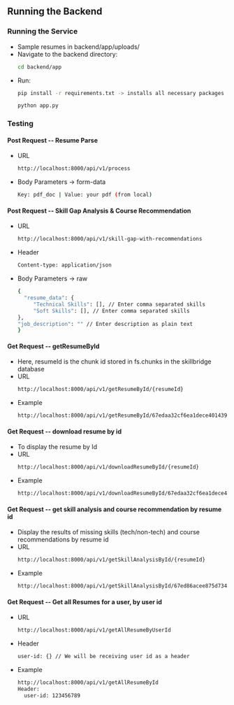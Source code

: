 ## Running the Backend

### Running the Service

- Sample resumes in backend/app/uploads/
- Navigate to the backend directory:
  ```bash
  cd backend/app
- Run:
  ```bash
  pip install -r requirements.txt -> installs all necessary packages for the backend to run
  
  python app.py
### Testing
#### Post Request -- Resume Parse
- URL
  ```bash
  http://localhost:8000/api/v1/process
- Body Parameters -> form-data
  ```bash
  Key: pdf_doc | Value: your pdf (from local)

#### Post Request -- Skill Gap Analysis & Course Recommendation
- URL
  ```bash
  http://localhost:8000/api/v1/skill-gap-with-recommendations 
- Header
  ```bash
  Content-type: application/json
- Body Parameters -> raw
  ```bash
  {
    "resume_data": {
       "Technical Skills": [], // Enter comma separated skills
       "Soft Skills": [], // Enter comma separated skills
  },
  "job_description": "" // Enter description as plain text
  }

#### Get Request -- getResumeById
- Here, resumeId is the chunk id stored in fs.chunks in the skillbridge database
- URL
  ```bash
  http://localhost:8000/api/v1/getResumeById/{resumeId} 
- Example
  ```bash
  http://localhost:8000/api/v1/getResumeById/67edaa32cf6ea1dece401439 

#### Get Request -- download resume by id
- To display the resume by Id
- URL
  ```bash
  http://localhost:8000/api/v1/downloadResumeById/{resumeId} 
- Example
  ```bash
  http://localhost:8000/api/v1/downloadResumeById/67edaa32cf6ea1dece401439 

#### Get Request -- get skill analysis and course recommendation by resume id
- Display the results of missing skills (tech/non-tech) and course recommendations by resume id
- URL
  ```bash
  http://localhost:8000/api/v1/getSkillAnalysisById/{resumeId} 
- Example
  ```bash
  http://localhost:8000/api/v1/getSkillAnalysisById/67ed86acee875d734d400326 

#### Get Request -- Get all Resumes for a user, by user id 
- URL
  ```bash
  http://localhost:8000/api/v1/getAllResumeByUserId 
- Header
  ```bash
  user-id: {} // We will be receiving user id as a header
- Example
  ```bash
  http://localhost:8000/api/v1/getAllResumeById
  Header:
    user-id: 123456789

